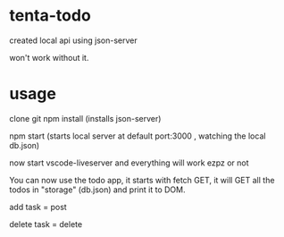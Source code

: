 # tenta-todo

created local api using json-server

won't work without it.


# usage
clone git
npm install
(installs json-server)

npm start
(starts local server at default port:3000 , watching the local db.json)

now start vscode-liveserver and everything will work ezpz or not

You can now use the todo app, it starts with fetch GET, it will GET all the todos in "storage" (db.json) and print it to DOM.

add task = post

delete task = delete

